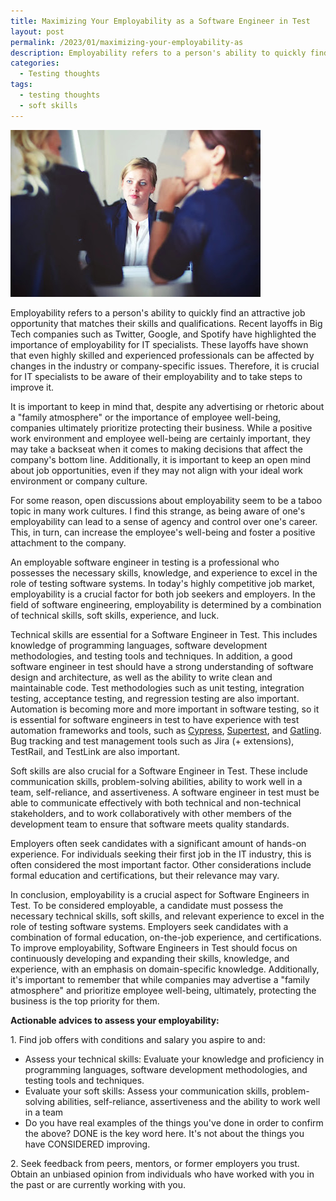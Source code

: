 ```yaml
---
title: Maximizing Your Employability as a Software Engineer in Test
layout: post
permalink: /2023/01/maximizing-your-employability-as
description: Employability refers to a person's ability to quickly find an attractive job opportunity that matches their skills and qualifications. Recent layoffs in Big Tech companies such as Twitter, Google, and Spotify have highlighted the importance of employability for IT specialists. These layoffs have shown that even highly skilled and experienced professionals can be affected by changes in the industry or company-specific issues. Therefore, it is crucial for IT specialists to be aware of their employability and to take steps to improve it.
categories:
  - Testing thoughts
tags:
  - testing thoughts
  - soft skills 
---
```


<img src="/images/blog/photo-1459499362902-55a20553e082.webp" loading="lazy" alt="">

Employability refers to a person's ability to quickly find an attractive job opportunity that matches their skills and
qualifications. Recent layoffs in Big Tech companies such as Twitter, Google, and Spotify have highlighted the
importance of employability for IT specialists. These layoffs have shown that even highly skilled and experienced
professionals can be affected by changes in the industry or company-specific issues. Therefore, it is crucial for IT
specialists to be aware of their employability and to take steps to improve it.

It is important to keep in mind that, despite any advertising or rhetoric about a "family atmosphere" or the importance
of employee well-being, companies ultimately prioritize protecting their business. While a positive work environment and
employee well-being are certainly important, they may take a backseat when it comes to making decisions that affect the
company's bottom line. Additionally, it is important to keep an open mind about job opportunities, even if they may not
align with your ideal work environment or company culture.

For some reason, open discussions about employability seem to be a taboo topic in many work cultures. I find this
strange, as being aware of one's employability can lead to a sense of agency and control over one's career. This, in
turn, can increase the employee's well-being and foster a positive attachment to the company.

An employable software engineer in testing is a professional who possesses the necessary skills, knowledge, and
experience to excel in the role of testing software systems. In today's highly competitive job market, employability is
a crucial factor for both job seekers and employers. In the field of software engineering, employability is determined
by a combination of technical skills, soft skills, experience, and luck.

Technical skills are essential for a Software Engineer in Test. This includes knowledge of programming languages,
software development methodologies, and testing tools and techniques. In addition, a good software engineer in test
should have a strong understanding of software design and architecture, as well as the ability to write clean and
maintainable code. Test methodologies such as unit testing, integration testing, acceptance testing, and regression
testing are also important. Automation is becoming more and more important in software testing, so it is essential for
software engineers in test to have experience with test automation frameworks and tools, such
as [Cypress](https://www.cantest.it/cypress), [Supertest](https://www.awesome-testing.com/2023/01/superest-api-testing-library.html),
and [Gatling](https://www.awesome-testing.com/2023/01/maximizing-performance-with-gatling.html). Bug tracking and test
management tools such as Jira (+ extensions), TestRail, and TestLink are also important.

Soft skills are also crucial for a Software Engineer in Test. These include communication skills, problem-solving
abilities, ability to work well in a team, self-reliance, and assertiveness. A software engineer in test must be able to
communicate effectively with both technical and non-technical stakeholders, and to work collaboratively with other
members of the development team to ensure that software meets quality standards.

Employers often seek candidates with a significant amount of hands-on experience. For individuals seeking their first
job in the IT industry, this is often considered the most important factor. Other considerations include formal
education and certifications, but their relevance may vary.

In conclusion, employability is a crucial aspect for Software Engineers in Test. To be considered employable, a
candidate must possess the necessary technical skills, soft skills, and relevant experience to excel in the role of
testing software systems. Employers seek candidates with a combination of formal education, on-the-job experience, and
certifications. To improve employability, Software Engineers in Test should focus on continuously developing and
expanding their skills, knowledge, and experience, with an emphasis on domain-specific knowledge. Additionally, it's
important to remember that while companies may advertise a "family atmosphere" and prioritize employee well-being,
ultimately, protecting the business is the top priority for them.

**Actionable advices to assess your employability:**

1\. Find job offers with conditions and salary you aspire to and:

* Assess your technical skills: Evaluate your knowledge and proficiency in programming languages, software development
  methodologies, and testing tools and techniques.
* Evaluate your soft skills: Assess your communication skills, problem-solving abilities, self-reliance, assertiveness
  and the ability to work well in a team
* Do you have real examples of the things you've done in order to confirm the above? DONE is the key word here. It's not
  about the things you have CONSIDERED improving.

2\. Seek feedback from peers, mentors, or former employers you trust. Obtain an unbiased opinion from individuals who
have worked with you in the past or are currently working with you.

